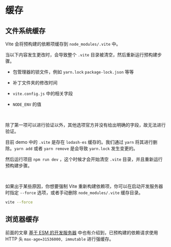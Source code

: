 <script setup>
import Image1 from "./cache/image1.png"
import Image2 from "./cache/image2.png"
import Image3 from "./cache/image3.png"
</script>

# 缓存

## 文件系统缓存

Vite 会将预构建的依赖项缓存到 `node_modules/.vite` 中。

<AppImage :src="Image1" width="100%" />

当以下内容发生更改时，会导致整个 `.vite` 目录被清空，然后重新运行预构建步骤。

-   包管理器的锁文件，例如 `yarn.lock` `package-lock.json` 等等

-   补丁文件夹的修改时间

-   `vite.config.js` 中的相关字段

-   `NODE_ENV` 的值

<br />

除了第一项可以进行验证以外，其他选项官方并没有给出明确的字段，故无法进行验证。

目前 demo 中的 `.vite` 是存在 `lodash-es` 缓存的。我们通过 `yarn` 将其进行删除。`yarn add` 或者 `yarn remove` 是会导致 `yarn.lock` 发生变更的。

<AppImage :src="Image2" width="100%" />

然后运行项目 `npm run dev` ，这个时候才会开始清空 `.vite` 目录，并且重新运行预构建步骤。

<AppImage :src="Image3" width="100%" />

<br />

如果出于某些原因，你想要强制 Vite 重新构建依赖项，你可以在启动开发服务器时指定 `--force` 选项，或者手动删除 `node_modules/.vite` 缓存目录。

```sh
vite --force
```

## 浏览器缓存

前面的文章 [基于 ESM 的开发服务器](/documents/part5/vite/work.html) 中也有介绍到，已预构建的依赖请求使用 HTTP 头 `max-age=31536000, immutable` 进行强缓存。
